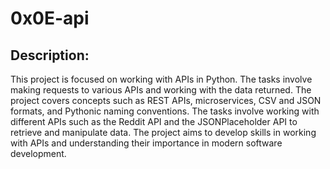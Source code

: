 # 0x0E-api

## Description:

This project is focused on working with APIs in Python. The tasks involve making requests to various APIs and working with the data returned. The project covers concepts such as REST APIs, microservices, CSV and JSON formats, and Pythonic naming conventions. The tasks involve working with different APIs such as the Reddit API and the JSONPlaceholder API to retrieve and manipulate data. The project aims to develop skills in working with APIs and understanding their importance in modern software development.
